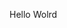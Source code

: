 Hello Wolrd
















































































































































































































































